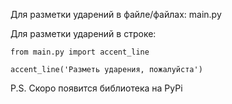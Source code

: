 Для разметки ударений в файле/файлах: main.py <files>

Для разметки ударений в строке:

```
from main.py import accent_line

accent_line('Разметь ударения, пожалуйста')
```

P.S. Скоро появится библиотека на PyPi
